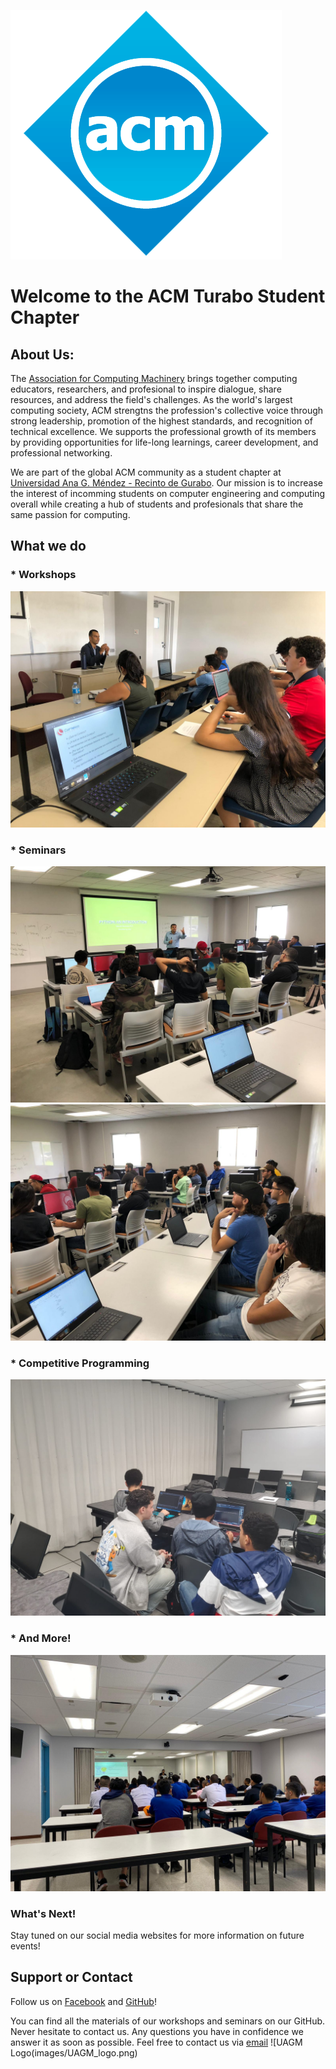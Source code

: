 ![ACM Logo](images/ACM_logo.png)
# Welcome to the ACM Turabo Student Chapter

## About Us:

The [Association for Computing Machinery](https://www.acm.org) brings together computing educators, researchers, and profesional to inspire dialogue, share resources, and address the field's challenges. As the world's largest computing society, ACM strengtns the profession's collective voice through strong leadership, promotion of the highest standards, and recognition of technical excellence. We supports the professional growth of its members by providing opportunities for life-long learnings, career development, and professional networking.

We are part of the global ACM community as a student chapter at [Universidad Ana G. Méndez - Recinto de Gurabo](http://gurabo.uagm.edu). Our mission is to increase the interest of incomming students on computer engineering and computing overall while creating a hub of students and profesionals that share the same passion for computing.

## What we do

### * Workshops
![Workshop](images/cybersecurity_workshop.JPEG)

### * Seminars
![Python Workshop Professor](images/python_worksop_prof.JPEG)
![Python Workshop Members](images/python_workshop_members.JPEG)

### * Competitive Programming
![Competitive Programming](images/members_programming.JPEG)

### * And More!
![Orientation Speeches](images/school_visits_presentation.JPEG)

### What's Next!
Stay tuned on our social media websites for more information on future events!

## Support or Contact

Follow us on [Facebook](https://www.facebook.com/ACMTuraboChapter) and [GitHub](https://github.com/ACM-Turabo)!

You can find all the materials of our workshops and seminars on our GitHub.
Never hesitate to contact us. Any questions you have in confidence we answer it as soon as possible. Feel free to contact us via [email](mailto:acm.utchapter@gmail.com)
![UAGM Logo\(images/UAGM_logo.png)
